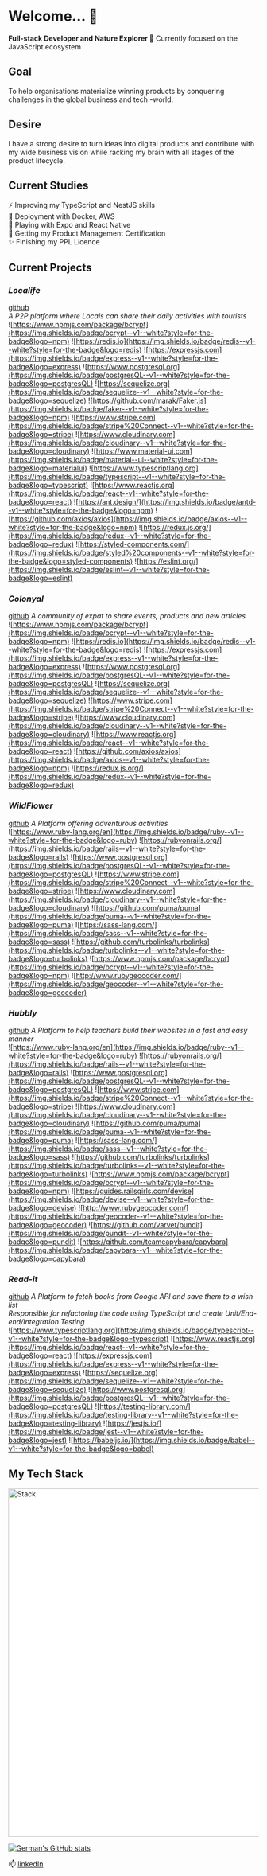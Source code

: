 # Welcome... 👋

**Full-stack Developer and Nature Explorer 🌱** Currently focused on the JavaScript ecosystem

## Goal
To help organisations materialize winning products by conquering challenges in the global business and tech -world. 

## Desire
I have a strong desire to turn ideas into digital products and contribute with my wide business vision while racking my brain with all stages of the product lifecycle.

## Current Studies
⚡ Improving my TypeScript and NestJS skills\
🔭 Deployment with Docker, AWS\
🌱 Playing with Expo and React Native\
👯 Getting my Product Management Certification\
✨ Finishing my PPL Licence

## Current Projects

### _Localife_
[github](https://github.com/geuxor/local-life)<br>
_A P2P platform where Locals can share their daily activities with tourists_<br />
![https://www.npmjs.com/package/bcrypt](https://img.shields.io/badge/bcrypt--v1--white?style=for-the-badge&logo=npm)
![https://redis.io](https://img.shields.io/badge/redis--v1--white?style=for-the-badge&logo=redis)
![https://expressjs.com](https://img.shields.io/badge/express--v1--white?style=for-the-badge&logo=express)
![https://www.postgresql.org](https://img.shields.io/badge/postgresQL--v1--white?style=for-the-badge&logo=postgresQL)
![https://sequelize.org](https://img.shields.io/badge/sequelize--v1--white?style=for-the-badge&logo=sequelize)
![https://github.com/marak/Faker.js](https://img.shields.io/badge/faker--v1--white?style=for-the-badge&logo=npm)
![https://www.stripe.com](https://img.shields.io/badge/stripe%20Connect--v1--white?style=for-the-badge&logo=stripe)
![https://www.cloudinary.com](https://img.shields.io/badge/cloudinary--v1--white?style=for-the-badge&logo=cloudinary)
![https://www.material-ui.com](https://img.shields.io/badge/material--ui--white?style=for-the-badge&logo=materialui)
![https://www.typescriptlang.org](https://img.shields.io/badge/typescript--v1--white?style=for-the-badge&logo=typescript)
![https://www.reactjs.org](https://img.shields.io/badge/react--v1--white?style=for-the-badge&logo=react)
![https://ant.design/](https://img.shields.io/badge/antd--v1--white?style=for-the-badge&logo=npm)
![https://github.com/axios/axios](https://img.shields.io/badge/axios--v1--white?style=for-the-badge&logo=npm)
![https://redux.js.org/](https://img.shields.io/badge/redux--v1--white?style=for-the-badge&logo=redux)
![https://styled-components.com/](https://img.shields.io/badge/styled%20components--v1--white?style=for-the-badge&logo=styled-components)
![https://eslint.org/](https://img.shields.io/badge/eslint--v1--white?style=for-the-badge&logo=eslint)

### _Colonyal_
[github](https://github.com/geuxor/colonyal)
_A community of expat to share events, products and new articles_\
![https://www.npmjs.com/package/bcrypt](https://img.shields.io/badge/bcrypt--v1--white?style=for-the-badge&logo=npm)
![https://redis.io](https://img.shields.io/badge/redis--v1--white?style=for-the-badge&logo=redis)
![https://expressjs.com](https://img.shields.io/badge/express--v1--white?style=for-the-badge&logo=express)
![https://www.postgresql.org](https://img.shields.io/badge/postgresQL--v1--white?style=for-the-badge&logo=postgresQL)
![https://sequelize.org](https://img.shields.io/badge/sequelize--v1--white?style=for-the-badge&logo=sequelize)
![https://www.stripe.com](https://img.shields.io/badge/stripe%20Connect--v1--white?style=for-the-badge&logo=stripe)
![https://www.cloudinary.com](https://img.shields.io/badge/cloudinary--v1--white?style=for-the-badge&logo=cloudinary)
![https://www.reactjs.org](https://img.shields.io/badge/react--v1--white?style=for-the-badge&logo=react)
![https://github.com/axios/axios](https://img.shields.io/badge/axios--v1--white?style=for-the-badge&logo=npm)
![https://redux.js.org/](https://img.shields.io/badge/redux--v1--white?style=for-the-badge&logo=redux)

### _WildFlower_
[github](https://github.com/geuxor/wildflowerxp)
 _A Platform offering adventurous activities_\
![https://www.ruby-lang.org/en](https://img.shields.io/badge/ruby--v1--white?style=for-the-badge&logo=ruby)
![https://rubyonrails.org/](https://img.shields.io/badge/rails--v1--white?style=for-the-badge&logo=rails)
![https://www.postgresql.org](https://img.shields.io/badge/postgresQL--v1--white?style=for-the-badge&logo=postgresQL)
![https://www.stripe.com](https://img.shields.io/badge/stripe%20Connect--v1--white?style=for-the-badge&logo=stripe)
![https://www.cloudinary.com](https://img.shields.io/badge/cloudinary--v1--white?style=for-the-badge&logo=cloudinary)
![https://github.com/puma/puma](https://img.shields.io/badge/puma--v1--white?style=for-the-badge&logo=puma)
![https://sass-lang.com/](https://img.shields.io/badge/sass--v1--white?style=for-the-badge&logo=sass)
![https://github.com/turbolinks/turbolinks](https://img.shields.io/badge/turbolinks--v1--white?style=for-the-badge&logo=turbolinks)
![https://www.npmjs.com/package/bcrypt](https://img.shields.io/badge/bcrypt--v1--white?style=for-the-badge&logo=npm)
![http://www.rubygeocoder.com/](https://img.shields.io/badge/geocoder--v1--white?style=for-the-badge&logo=geocoder)


### _Hubbly_
[github](https://github.com/RafaelFernandez/wslt)
_A Platform to help teachers build their websites in a fast and easy manner_\
![https://www.ruby-lang.org/en](https://img.shields.io/badge/ruby--v1--white?style=for-the-badge&logo=ruby)
![https://rubyonrails.org/](https://img.shields.io/badge/rails--v1--white?style=for-the-badge&logo=rails)
![https://www.postgresql.org](https://img.shields.io/badge/postgresQL--v1--white?style=for-the-badge&logo=postgresQL)
![https://www.stripe.com](https://img.shields.io/badge/stripe%20Connect--v1--white?style=for-the-badge&logo=stripe)
![https://www.cloudinary.com](https://img.shields.io/badge/cloudinary--v1--white?style=for-the-badge&logo=cloudinary)
![https://github.com/puma/puma](https://img.shields.io/badge/puma--v1--white?style=for-the-badge&logo=puma)
![https://sass-lang.com/](https://img.shields.io/badge/sass--v1--white?style=for-the-badge&logo=sass)
![https://github.com/turbolinks/turbolinks](https://img.shields.io/badge/turbolinks--v1--white?style=for-the-badge&logo=turbolinks)
![https://www.npmjs.com/package/bcrypt](https://img.shields.io/badge/bcrypt--v1--white?style=for-the-badge&logo=npm)
![https://guides.railsgirls.com/devise](https://img.shields.io/badge/devise--v1--white?style=for-the-badge&logo=devise)
![http://www.rubygeocoder.com/](https://img.shields.io/badge/geocoder--v1--white?style=for-the-badge&logo=geocoder)
![https://github.com/varvet/pundit](https://img.shields.io/badge/pundit--v1--white?style=for-the-badge&logo=pundit)
![https://github.com/teamcapybara/capybara](https://img.shields.io/badge/capybara--v1--white?style=for-the-badge&logo=capybara)

### _Read-it_
[github](https://github.com/geuxor/legacy-readit)
_A Platform to fetch books from Google API and save them to a wish list_\
_Responsible for refactoring the code using TypeScript and create Unit/End-end/Integration Testing_\
![https://www.typescriptlang.org](https://img.shields.io/badge/typescript--v1--white?style=for-the-badge&logo=typescript)
![https://www.reactjs.org](https://img.shields.io/badge/react--v1--white?style=for-the-badge&logo=react)
![https://expressjs.com](https://img.shields.io/badge/express--v1--white?style=for-the-badge&logo=express)
![https://sequelize.org](https://img.shields.io/badge/sequelize--v1--white?style=for-the-badge&logo=sequelize)
![https://www.postgresql.org](https://img.shields.io/badge/postgresQL--v1--white?style=for-the-badge&logo=postgresQL)
![https://testing-library.com/](https://img.shields.io/badge/testing-library--v1--white?style=for-the-badge&logo=testing-library)
![https://jestjs.io/](https://img.shields.io/badge/jest--v1--white?style=for-the-badge&logo=jest)
![https://babeljs.io/](https://img.shields.io/badge/babel--v1--white?style=for-the-badge&logo=babel)


## My Tech Stack

<p float="left" style="background-color:#fff;">
  <img src="https://euroamerican.dk/photo/localife/mystack.png" alt="Stack" width="700"/>
</p>

[![German's GitHub stats](https://github-readme-stats.vercel.app/api?username=geuxor&show_icons=true&theme=cobalt)](https://github.com/geuxor)

📫 [linkedIn](https://www.linkedin.com/in/german-b/)<br>

